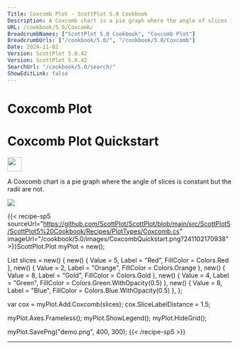 ```yaml
---
Title: Coxcomb Plot - ScottPlot 5.0 Cookbook
Description: A Coxcomb chart is a pie graph where the angle of slices is constant but the radii are not.
URL: /cookbook/5.0/Coxcomb/
BreadcrumbNames: ["ScottPlot 5.0 Cookbook", "Coxcomb Plot"]
BreadcrumbUrls: ["/cookbook/5.0/", "/cookbook/5.0/Coxcomb"]
Date: 2024-11-02
Version: ScottPlot 5.0.42
Version: ScottPlot 5.0.42
SearchUrl: "/cookbook/5.0/search/"
ShowEditLink: false
---
```


<h1>Coxcomb Plot</h1>


<div class='d-flex align-items-center mt-5'>
<h1 class='me-2 text-dark my-0 border-0'>Coxcomb Plot Quickstart</h1>
<a href='/cookbook/5.0/Coxcomb/CoxcombQuickstart' target='_blank'>
<img src='/images/icons/new-window.svg' style='height: 2rem;' class='new-window-icon'>
</a>
</div>

A Coxcomb chart is a pie graph where the angle of slices is constant but the radii are not.

[![](/cookbook/5.0/images/CoxcombQuickstart.png?241102170938)](/cookbook/5.0/images/CoxcombQuickstart.png?241102170938)

{{< recipe-sp5 sourceUrl="https://github.com/ScottPlot/ScottPlot/blob/main/src/ScottPlot5/ScottPlot5%20Cookbook/Recipes/PlotTypes/Coxcomb.cs" imageUrl="/cookbook/5.0/images/CoxcombQuickstart.png?241102170938" >}}ScottPlot.Plot myPlot = new();

List<PieSlice> slices = new()
{
    new() { Value = 5, Label = "Red", FillColor = Colors.Red },
    new() { Value = 2, Label = "Orange", FillColor = Colors.Orange },
    new() { Value = 8, Label = "Gold", FillColor = Colors.Gold },
    new() { Value = 4, Label = "Green", FillColor = Colors.Green.WithOpacity(0.5) },
    new() { Value = 8, Label = "Blue",  FillColor = Colors.Blue.WithOpacity(0.5) },
};

var cox = myPlot.Add.Coxcomb(slices);
cox.SliceLabelDistance = 1.5;

myPlot.Axes.Frameless();
myPlot.ShowLegend();
myPlot.HideGrid();

myPlot.SavePng("demo.png", 400, 300);
{{< /recipe-sp5 >}}

<hr class='my-5 invisible'>



